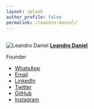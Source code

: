 ```yaml
---
layout: splash
author_profile: false
permalink: /leandro-daniel/
---
```


<br />

<img src="/assets/images/leandrodaniel-avatar.png" alt="Leandro Daniel" itemprop="image" class="u-photo">
<a class="u-url" rel="me" href="mailto: leandro.daniel@deeployer.com" itemprop="url"><strong>Leandro Daniel</strong></a>
<p>Founder</p>
<ul class="author__urls social-icons">
  <li><a href="https://wa.me/5511960784444" rel="nofollow noopener noreferrer me"><i class="fab fa-fw fa-whatsapp" aria-hidden="true"></i><span class="label">WhatsApp</span></a></li>   
  <li><a href="mailto:leandro.daniel@deeployer.com" rel="nofollow noopener noreferrer me"><i class="fas fa-fw fa-envelope" aria-hidden="true"></i><span class="label">Email</span></a></li>
  <li><a href="https://www.linkedin.com/in/leandrodaniel" rel="nofollow noopener noreferrer me"><i class="fas fa-fw fa-link" aria-hidden="true"></i><span class="label">LinkedIn</span></a></li>
  <li><a href="https://twitter.com/leandronet" rel="nofollow noopener noreferrer me"><i class="fab fa-fw fa-twitter" aria-hidden="true"></i><span class="label">Twitter</span></a></li>
  <li><a href="https://github.com/ldaniel" rel="nofollow noopener noreferrer me"><i class="fab fa-fw fa-github" aria-hidden="true"></i><span class="label">GitHub</span></a></li>
  <li><a href="https://instagram.com/leandro.o.daniel" rel="nofollow noopener noreferrer me"><i class="fab fa-fw fa-instagram" aria-hidden="true"></i><span class="label">Instagram</span></a></li>
</ul>  

